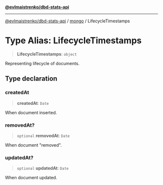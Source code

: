 [**@evlmaistrenko/dbd-stats-api**](../../../README.md)

---

[@evlmaistrenko/dbd-stats-api](../../../README.md) / [mongo](../README.md) / LifecycleTimestamps

# Type Alias: LifecycleTimestamps

> **LifecycleTimestamps**: `object`

Representing lifecycle of documents.

## Type declaration

### createdAt

> **createdAt**: `Date`

When document inserted.

### removedAt?

> `optional` **removedAt**: `Date`

When document "removed".

### updatedAt?

> `optional` **updatedAt**: `Date`

When document updated.
